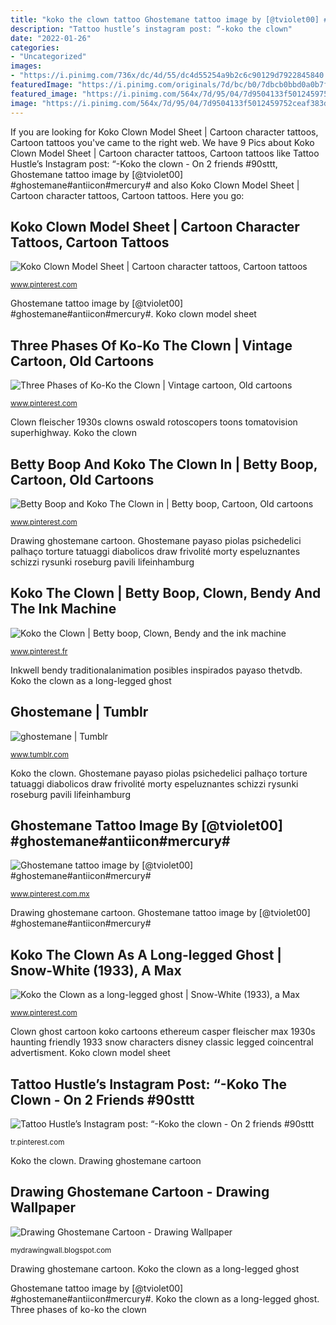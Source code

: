 ```yaml
---
title: "koko the clown tattoo Ghostemane tattoo image by [@tviolet00] #ghostemane#antiicon#mercury#"
description: "Tattoo hustle’s instagram post: “-koko the clown"
date: "2022-01-26"
categories:
- "Uncategorized"
images:
- "https://i.pinimg.com/736x/dc/4d/55/dc4d55254a9b2c6c90129d7922845840.jpg"
featuredImage: "https://i.pinimg.com/originals/7d/bc/b0/7dbcb0bbd0a0b7f18f28bcdbefb007b6.jpg"
featured_image: "https://i.pinimg.com/564x/7d/95/04/7d9504133f5012459752ceaf383d0b98.jpg"
image: "https://i.pinimg.com/564x/7d/95/04/7d9504133f5012459752ceaf383d0b98.jpg"
---
```


If you are looking for Koko Clown Model Sheet | Cartoon character tattoos, Cartoon tattoos you've came to the right web. We have 9 Pics about Koko Clown Model Sheet | Cartoon character tattoos, Cartoon tattoos like Tattoo Hustle’s Instagram post: “-Koko the clown - On 2 friends #90sttt, Ghostemane tattoo image by [@tviolet00] #ghostemane#antiicon#mercury# and also Koko Clown Model Sheet | Cartoon character tattoos, Cartoon tattoos. Here you go:

## Koko Clown Model Sheet | Cartoon Character Tattoos, Cartoon Tattoos

![Koko Clown Model Sheet | Cartoon character tattoos, Cartoon tattoos](https://i.pinimg.com/originals/7d/bc/b0/7dbcb0bbd0a0b7f18f28bcdbefb007b6.jpg "Koko the clown")

<small>www.pinterest.com</small>

Ghostemane tattoo image by [@tviolet00] #ghostemane#antiicon#mercury#. Koko clown model sheet

## Three Phases Of Ko-Ko The Clown | Vintage Cartoon, Old Cartoons

![Three Phases of Ko-Ko the Clown | Vintage cartoon, Old cartoons](https://i.pinimg.com/736x/94/51/86/945186406343d0d7f445f23daf5b438c.jpg "Koko the clown as a long-legged ghost")

<small>www.pinterest.com</small>

Clown fleischer 1930s clowns oswald rotoscopers toons tomatovision superhighway. Koko the clown

## Betty Boop And Koko The Clown In | Betty Boop, Cartoon, Old Cartoons

![Betty Boop and Koko The Clown in | Betty boop, Cartoon, Old cartoons](https://i.pinimg.com/736x/51/a2/e6/51a2e61e0f15574bffdb55b7a7f55c73.jpg "Ghostemane payaso piolas psichedelici palhaço torture tatuaggi diabolicos draw frivolité morty espeluznantes schizzi rysunki roseburg pavili lifeinhamburg")

<small>www.pinterest.com</small>

Drawing ghostemane cartoon. Ghostemane payaso piolas psichedelici palhaço torture tatuaggi diabolicos draw frivolité morty espeluznantes schizzi rysunki roseburg pavili lifeinhamburg

## Koko The Clown | Betty Boop, Clown, Bendy And The Ink Machine

![Koko the Clown | Betty boop, Clown, Bendy and the ink machine](https://i.pinimg.com/originals/d2/e8/af/d2e8afc46fb49c1c2b525f7441f01d56.jpg "Koko clown model sheet")

<small>www.pinterest.fr</small>

Inkwell bendy traditionalanimation posibles inspirados payaso thetvdb. Koko the clown as a long-legged ghost

## Ghostemane | Tumblr

![ghostemane | Tumblr](https://64.media.tumblr.com/27817806fe793fe4f70d5fc4f29feeb9/tumblr_pwfs40idRM1xeee90o1_500.jpg "Ghostemane tattoo image by [@tviolet00] #ghostemane#antiicon#mercury#")

<small>www.tumblr.com</small>

Koko the clown. Ghostemane payaso piolas psichedelici palhaço torture tatuaggi diabolicos draw frivolité morty espeluznantes schizzi rysunki roseburg pavili lifeinhamburg

## Ghostemane Tattoo Image By [@tviolet00] #ghostemane#antiicon#mercury#

![Ghostemane tattoo image by [@tviolet00] #ghostemane#antiicon#mercury#](https://i.pinimg.com/736x/dc/4d/55/dc4d55254a9b2c6c90129d7922845840.jpg "Inkwell bendy traditionalanimation posibles inspirados payaso thetvdb")

<small>www.pinterest.com.mx</small>

Drawing ghostemane cartoon. Ghostemane tattoo image by [@tviolet00] #ghostemane#antiicon#mercury#

## Koko The Clown As A Long-legged Ghost | Snow-White (1933), A Max

![Koko the Clown as a long-legged ghost | Snow-White (1933), a Max](https://i.pinimg.com/originals/2a/69/a8/2a69a818985d3697916501a093fc6f3f.jpg "Ghostemane tattoo image by [@tviolet00] #ghostemane#antiicon#mercury#")

<small>www.pinterest.com</small>

Clown ghost cartoon koko cartoons ethereum casper fleischer max 1930s haunting friendly 1933 snow characters disney classic legged coincentral advertisment. Koko clown model sheet

## Tattoo Hustle’s Instagram Post: “-Koko The Clown - On 2 Friends #90sttt

![Tattoo Hustle’s Instagram post: “-Koko the clown - On 2 friends #90sttt](https://i.pinimg.com/originals/9d/b9/04/9db904cb87a905cbaa0537cfab9958e5.jpg "Koko clown model sheet")

<small>tr.pinterest.com</small>

Koko the clown. Drawing ghostemane cartoon

## Drawing Ghostemane Cartoon - Drawing Wallpaper

![Drawing Ghostemane Cartoon - Drawing Wallpaper](https://i.pinimg.com/564x/7d/95/04/7d9504133f5012459752ceaf383d0b98.jpg "Clown ghost cartoon koko cartoons ethereum casper fleischer max 1930s haunting friendly 1933 snow characters disney classic legged coincentral advertisment")

<small>mydrawingwall.blogspot.com</small>

Drawing ghostemane cartoon. Koko the clown as a long-legged ghost

Ghostemane tattoo image by [@tviolet00] #ghostemane#antiicon#mercury#. Koko the clown as a long-legged ghost. Three phases of ko-ko the clown
